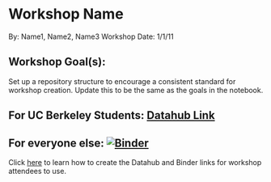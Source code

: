 # Workshop Name
By: Name1, Name2, Name3
Workshop Date: 1/1/11

## Workshop Goal(s): 
Set up a repository structure to encourage a consistent standard for workshop creation.
Update this to be the same as the goals in the notebook.

## For UC Berkeley Students: [Datahub Link]()

## For everyone else: [![Binder](https://mybinder.org/badge_logo.svg)]()

Click [here](NOTEBOOK-LINKS.md) to learn how to create the Datahub and Binder links for workshop attendees to use.
